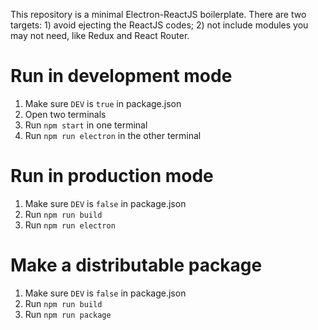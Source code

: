 This repository is a minimal Electron-ReactJS boilerplate. There are two targets: 1) avoid ejecting the ReactJS codes; 2) not include modules you may not need, like Redux and React Router.

# Run in development mode

1. Make sure ```DEV``` is ```true``` in package.json
2. Open two terminals
3. Run ```npm start``` in one terminal
4. Run ```npm run electron``` in the other terminal

# Run in production mode

1. Make sure ```DEV``` is ```false``` in package.json
2. Run ```npm run build```
3. Run ```npm run electron```

# Make a distributable package
1. Make sure ```DEV``` is ```false``` in package.json
2. Run ```npm run build```
3. Run ```npm run package```

